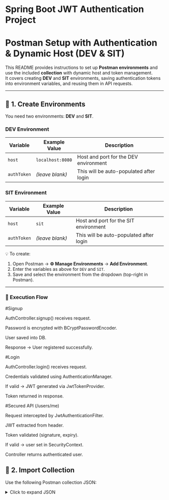 # Spring Boot JWT Authentication Project

# Postman Setup with Authentication & Dynamic Host (DEV & SIT)

This README provides instructions to set up **Postman environments** and use the included **collection** with dynamic host and token management.  
It covers creating **DEV** and **SIT** environments, saving authentication tokens into environment variables, and reusing them in API requests.

---

## 🔹 1. Create Environments

You need two environments: **DEV** and **SIT**.

### DEV Environment
| Variable   | Example Value     | Description                                |
|------------|-------------------|--------------------------------------------|
| `host`     | `localhost:8080` | Host and port for the DEV environment      |
| `authToken`| *(leave blank)*  | This will be auto-populated after login    |

### SIT Environment
| Variable   | Example Value            | Description                               |
|------------|--------------------------|-------------------------------------------|
| `host`     | `sit`  | Host and port for the SIT environment     |
| `authToken`| *(leave blank)*         | This will be auto-populated after login   |

💡 To create:
1. Open Postman → **⚙️ Manage Environments** → **Add Environment**.  
2. Enter the variables as above for `DEV` and `SIT`.  
3. Save and select the environment from the dropdown (top-right in Postman).

---

### 🔹 Execution Flow

#Signup

AuthController.signup() receives request.

Password is encrypted with BCryptPasswordEncoder.

User saved into DB.

Response → User registered successfully.

#Login

AuthController.login() receives request.

Credentials validated using AuthenticationManager.

If valid → JWT generated via JwtTokenProvider.

Token returned in response.

#Secured API (/users/me)

Request intercepted by JwtAuthenticationFilter.

JWT extracted from header.

Token validated (signature, expiry).

If valid → user set in SecurityContext.

Controller returns authenticated user.

## 🔹 2. Import Collection

Use the following Postman collection JSON:

<details>
<summary>Click to expand JSON</summary>

```json
{
	"info": {
		"_postman_id": "b6452753-ad6e-4536-a1ee-f0bc9ffc5c89",
		"name": "My Collection",
		"description": "Sample Postman Collection with login, signup, and get data requests using environment variables.",
		"schema": "https://schema.getpostman.com/json/collection/v2.1.0/collection.json"
	},
	"item": [
		{
			"name": "Get data",
			"event": [
				{
					"listen": "prerequest",
					"script": {
						"exec": [
							"// Call the login/auth endpoint before running this request",
							"let host = pm.environment.get(\"host\");",
							"console.log(\"Saved host: \" + host);",
							"pm.sendRequest({",
							"    url: \"http://\"+host+\"/auth/login\",",
							"    method: \"POST\",",
							"    header: {",
							"        \"Content-Type\": \"application/json\"",
							"    },",
							"    body: {",
							"        mode: \"raw\",",
							"        raw: JSON.stringify({",
							"            username: \"Srini\",",
							"            password: \"12345\"",
							"        })",
							"    }",
							"}, function (err, res) {",
							"    if (err) {",
							"        console.log(\"Login request failed: \" + err);",
							"    } else {",
							"        let data = res.json();",
							"        if (data.token) {",
							"            pm.environment.set(\"authToken\", data.token);",
							"            console.log(\"Saved token: \" + data.token);",
							"        } else if (data.access_token) {",
							"            pm.environment.set(\"authToken\", data.access_token);",
							"            console.log(\"Saved access_token: \" + data.access_token);",
							"        } else {",
							"            console.log(\"No token found in login response\");",
							"        }",
							"    }",
							"});"
						],
						"type": "text/javascript"
					}
				}
			],
			"request": {
				"method": "GET",
				"header": [
					{
						"key": "Content-Type",
						"value": "application/json",
						"type": "text"
					},
					{
						"key": "Authorization",
						"value": "Bearer {{authToken}}",
						"type": "text"
					}
				],
				"url": {
					"raw": "http://{{host}}/users/me",
					"protocol": "http",
					"host": [
						"{{host}}"
					],
					"path": [
						"users",
						"me"
					]
				},
				"description": "GET request to fetch user data using authToken."
			},
			"response": []
		},
		{
			"name": "login",
			"request": {
				"method": "POST",
				"header": [
					{
						"key": "Content-Type",
						"value": "application/json",
						"type": "text"
					}
				],
				"body": {
					"mode": "raw",
					"raw": "{\n    \"username\": \"Srini\",\n    \"password\": \"123451\"\n}"
				},
				"url": {
					"raw": "http://{{host}}/auth/login",
					"protocol": "http",
					"host": [
						"{{host}}"
					],
					"path": [
						"auth",
						"login"
					]
				},
				"description": "POST request to authenticate and fetch token."
			},
			"response": []
		},
		{
			"name": "signup",
			"request": {
				"method": "POST",
				"header": [
					{
						"key": "Content-Type",
						"value": "application/json",
						"type": "text"
					}
				],
				"body": {
					"mode": "raw",
					"raw": "{\n    \"username\": \"Srini\",\n    \"password\": \"12345\"\n}"
				},
				"url": {
					"raw": "http://{{host}}/auth/signup",
					"protocol": "http",
					"host": [
						"{{host}}"
					],
					"path": [
						"auth",
						"signup"
					]
				},
				"description": "POST request to register a new user."
			},
			"response": []
		}
	]
}


